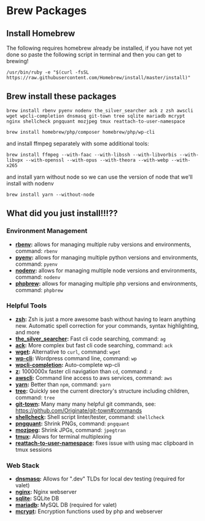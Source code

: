 # Brew Packages

## Install Homebrew
The following requires homebrew already be installed, if you have not yet done so paste the following script in terminal and then you can get to brewing!

	/usr/bin/ruby -e "$(curl -fsSL https://raw.githubusercontent.com/Homebrew/install/master/install)"
	
## Brew install these packages

	brew install rbenv pyenv nodenv the_silver_searcher ack z zsh awscli wget wpcli-completion dnsmasq git-town tree sqlite mariadb mcrypt nginx shellcheck pngquant mozjpeg tmux reattach-to-user-namespace
	
	brew install homebrew/php/composer homebrew/php/wp-cli

and install ffmpeg separately with some additional tools:

	brew install ffmpeg --with-faac --with-libssh --with-libvorbis --with-libvpx --with-openssl --with-opus --with-theora --with-webp --with-x265
	
and install yarn without node so we can use the version of node that we'll install with nodenv
	
	brew install yarn --without-node


## What did you just install!!!??

### Environment Management
* **[rbenv](https://github.com/rbenv/rbenv):** allows for managing multiple ruby versions and environments, command: `rbenv`
* **[pyenv](https://github.com/pyenv/pyenv):** allows for managing multiple python versions and environments, command: `pyenv`
* **[nodenv](https://github.com/nodenv/nodenv):** allows for managing multiple node versions and environments, command: `nodenv`
* **[phpbrew](https://github.com/phpbrew/phpbrew):** allows for managing multiple php versions and environments, command: `phpbrew`


### Helpful Tools
* **[zsh](https://www.zsh.org/):** Zsh is just a more awesome bash without having to learn anything new. Automatic spell correction for your commands, syntax highlighting, and more
* **[the\_silver\_searcher](https://github.com/ggreer/the_silver_searcher):** Fast cli code searching, command: `ag`
* **[ack](https://beyondgrep.com/):** More complex but fast cli code searching, command: `ack`
* **[wget](https://www.gnu.org/software/wget/):** Alternative to `curl`, command: `wget`
* **[wp-cli](https://wp-cli.org/):** Wordpress command line, command: `wp`
* **[wpcli-completion](https://github.com/wp-cli/wp-cli):** Auto-complete wp-cli
* **[z](https://github.com/rupa/z):** 1000000x faster cli navigation than `cd`, command: `z`
* **[awscli](https://aws.amazon.com/cli/):** Command line access to aws services, command: `aws`
* **[yarn](https://yarnpkg.com/):** Better than `npm`, command: `yarn`
* **[tree](http://mama.indstate.edu/users/ice/tree/):** Quickly see the current directory's structure including children, command: `tree`
* **[git-town](http://www.git-town.com/):** Many many many helpful git commands, see: https://github.com/Originate/git-town#commands
* **[shellcheck](https://www.shellcheck.net/):** Shell script linter/tester, command: `shellcheck`
* **[pngquant](https://pngquant.org/):** Shrink PNGs, command: `pngquant`
* **[mozjpeg](https://github.com/mozilla/mozjpeg):** Shrink JPGs, command: `jpegtran`
* **[tmux](https://github.com/tmux/tmux/wiki):** Allows for terminal multiplexing
* **[reattach-to-user-namespace](https://github.com/ChrisJohnsen/tmux-MacOSX-pasteboard):** fixes issue with using mac clipboard in tmux sessions


### Web Stack
* **[dnsmasq](http://www.thekelleys.org.uk/dnsmasq/doc.html):** Allows for ".dev" TLDs for local dev testing (required for valet)
* **[nginx](https://nginx.org/):** Nginx webserver
* **[sqlite](https://sqlite.org/):** SQLite DB
* **[mariadb](https://mariadb.org/):** MySQL DB (required for valet)
* **[mcrypt](http://mcrypt.sourceforge.net/):** Encryption functions used by php and webserver
